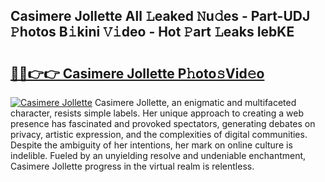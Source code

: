 ## Casimere Jollette All 𝙻eaked 𝙽u𝚍es - Part-UDJ 𝙿hotos B𝚒kini 𝚅𝚒deo - Hot 𝙿art 𝙻eaks IebKE

# <h2><a href="http://ld1c5lk.urlbe.top/?page=Casimere+Jollette">🔗🔗👉👉 Casimere Jollette P𝚑oto𝚜Vid𝚎o</a></h2>

[![Casimere Jollette](https://i.imgur.com/eBuTRDB.gif)](http://ld1c5lk.urlbe.top/?page=Casimere+Jollette)
Casimere Jollette, an enigmatic and multifaceted character, resists simple labels. Her unique approach to creating a web presence has fascinated and provoked spectators, generating debates on privacy, artistic expression, and the complexities of digital communities. Despite the ambiguity of her intentions, her mark on online culture is indelible. Fueled by an unyielding resolve and undeniable enchantment, Casimere Jollette progress in the virtual realm is relentless.
